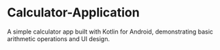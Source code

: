 # Calculator-Application
A simple calculator app built with Kotlin for Android, demonstrating basic arithmetic operations and UI design.
